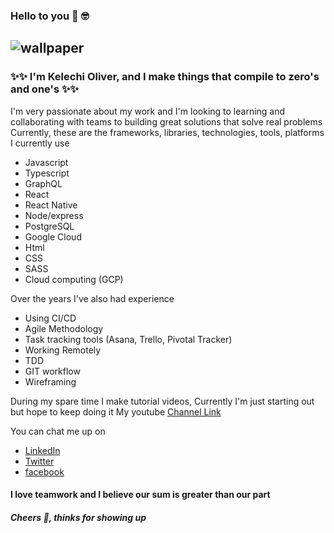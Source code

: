 ### Hello to you 👋 🤓
![wallpaper](https://res.cloudinary.com/oliver-k/image/upload/v1594480984/saves/Colorful_Business_Data_General_Linkedin_Banner.png)
----------------------------------

### ✨✨ I'm Kelechi Oliver, and I make things that compile to zero's and one's ✨✨

I'm very passionate about my work and I'm looking to learning and collaborating with teams to building great solutions that solve real problems
Currently, these are the frameworks, libraries, technologies, tools, platforms I currently use
- Javascript
- Typescript
- GraphQL
- React
- React Native
- Node/express
- PostgreSQL
- Google Cloud
- Html
- CSS
- SASS
- Cloud computing (GCP)

Over the years I've also had experience
- Using CI/CD
- Agile Methodology
- Task tracking tools (Asana, Trello, Pivotal Tracker)
- Working Remotely
- TDD
- GIT workflow
- Wireframing

During my spare time I make tutorial videos, Currently I'm just starting out but hope to keep doing it
My youtube [Channel Link](https://www.youtube.com/channel/UCm4cXpfP080k-0PEag5M2PA?view_as=subscriber)

You can chat me up on
- [LinkedIn](https://www.linkedin.com/in/oliver-ke)
- [Twitter](https://twitter.com/KelechiOliver3)
- [facebook](https://web.facebook.com/kelechi.azorji)

#### I love teamwork and I believe our sum is greater than our part

##### Cheers 🥂, thinks for showing up 
